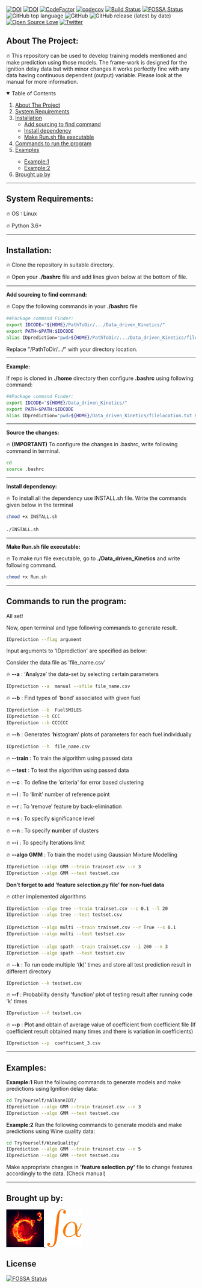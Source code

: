 [![DOI](https://zenodo.org/badge/DOI/10.5281/zenodo.5774617.svg)](https://doi.org/10.5281/zenodo.5774617)
[![DOI](https://zenodo.org/badge/DOI/10.5281/zenodo.5795476.svg)](https://doi.org/10.5281/zenodo.5795476)
[![CodeFactor](https://www.codefactor.io/repository/github/computational-chemistry-and-combustion/datadrivenidt/badge/main)](https://www.codefactor.io/repository/github/computational-chemistry-and-combustion/datadrivenidt/overview/main)
[![codecov](https://codecov.io/gh/Computational-Chemistry-and-Combustion/DataDrivenIDT/branch/main/graph/badge.svg?token=N83D9RS9HQ)](https://codecov.io/gh/Computational-Chemistry-and-Combustion/DataDrivenIDT)
[![Build Status](https://app.travis-ci.com/Computational-Chemistry-and-Combustion/DataDrivenIDT.svg?branch=main)](https://app.travis-ci.com/Computational-Chemistry-and-Combustion/DataDrivenIDT)
[![FOSSA Status](https://app.fossa.com/api/projects/git%2Bgithub.com%2FComputational-Chemistry-and-Combustion%2FData_driven_Kinetics.svg?type=shield)](https://app.fossa.com/projects/git%2Bgithub.com%2FComputational-Chemistry-and-Combustion%2FData_driven_Kinetics?ref=badge_shield)
![GitHub top language](https://img.shields.io/github/languages/top/Computational-Chemistry-and-Combustion/DataDrivenIDT)
![GitHub](https://img.shields.io/github/license/Computational-Chemistry-and-Combustion/DataDrivenIDT)
![GitHub release (latest by date)](https://img.shields.io/github/v/release/Computational-Chemistry-and-Combustion/DataDrivenIDT)
[![Open Source Love](https://img.shields.io/badge/Open-source-%3C3)](https://img.shields.io/badge/Open-source-%3C3)
[![Twitter](https://img.shields.io/twitter/url?style=social&url=https%3A%2F%2Fgithub.com%2FComputational-Chemistry-and-Combustion%2FDataDrivenIDT)](https://twitter.com/intent/tweet?text=Want\+to\+predict\+ignition\+delay\+?\+Try\+out\+DataDrivenIDT\+Framework:&url=https%3A%2F%2Fgithub.com%2FComputational-Chemistry-and-Combustion%2FDataDrivenIDT)


## About The Project:

:fire:  This repository can be used to develop training models mentioned and make prediction using those models. The frame-work is designed for the ignition delay  data but with minor changes it works perfectly fine with any data having continuous dependent (output) variable.  Please look at the manual for more information.

<!-- TABLE OF CONTENTS -->
<details open="open">
  <summary>Table of Contents</summary>
  <ol>
    <li>
      <a href="#about-the-project">About The Project</a>
    </li>
    <li>
      <a href="#system-Requirements">System Requirements<a>
    </li>
    <li>
	<a href="#installation">Installation</a>
      <ul>
        <li><a href="#add-sourcing-to-find-command">Add sourcing to find command<a></li>
        <li><a href="#Install-dependency">Install dependency<a></li>
        <li><a href="#make-run.sh-file-executable">Make Run.sh file executable<a></li>
      </ul>
    </li>
    <li><a href="#commands-to-run-the-program">Commands to run the program</a></li>
    <li><a href="#examples">Examples</a></li>
    <ul>
        <li>    <a href="#example-1">Example:1<a></li>
        <li>    <a href="#example-2">Example:2<a></li>
      </ul>
    <li><a href="#brought-up-by">Brought up by</a></li>
  </ol>
</details>

---
## System Requirements:

:fire:  OS : Linux

:fire:  Python 3.6+

---
## Installation:

:fire:  Clone the repository in suitable directory.

:fire:  Open your **./bashrc** file and add lines given below at the bottom of file.


---
**Add sourcing to find command:**

:fire:  Copy the following commands in your **./bashrc** file 

```sh
##Package command Finder:
export IDCODE="${HOME}/PathToDir/.../Data_driven_Kinetics/"
export PATH=$PATH:$IDCODE
alias IDprediction="pwd>${HOME}/PathToDir/.../Data_driven_Kinetics/filelocation.txt && Run.sh"
```
Replace "/PathToDir/.../" with your directory location.

--- 
**Example:**

If repo is cloned in **./home** directory then configure **.bashrc** using following command:


```sh
##Package command Finder:
export IDCODE="${HOME}/Data_driven_Kinetics/"
export PATH=$PATH:$IDCODE
alias IDprediction="pwd>${HOME}/Data_driven_Kinetics/filelocation.txt && Run.sh"
```
---
**Source the changes:**

:fire:  **(IMPORTANT)** To configure the changes in .bashrc, write following command in terminal.

```sh
cd
source .bashrc
```
---
**Install dependency:**

:fire:  To install all the dependency use INSTALL.sh file. Write the commands given below in the terminal

```sh
chmod +x INSTALL.sh

./INSTALL.sh
```
 
 ---
**Make Run.sh file executable:**

:fire:  To make run file executable, go to **./Data_driven_Kinetics** and write following command.

```sh
chmod +x Run.sh
```
 

---

## Commands to run the program:

All set!

Now, open terminal and type following commands to generate result.

```sh
IDprediction --flag argument
```

Input arguments to 'IDprediction' are specified as below:

Consider the data file as 'file_name.csv'


:fire:  **-\-a** : ‘**A**nalyze’ the data-set by selecting certain parameters

```sh
IDprediction --a  manual --sfile file_name.csv 
```

:fire:  **-\-b** : Find types of '**b**ond’ associated with given fuel
```sh
IDprediction --b  FuelSMILES
IDprediction --b CCC
IDprediction --b CCCCCC

```

:fire:  **-\-h** : Generates '**h**istogram’ plots of parameters for each fuel individually

```sh
IDprediction --h  file_name.csv 
```
:fire:  **-\-train**  : To train the algorithm using passed data

:fire:  **-\-test**  : To test the algorithm using passed data

:fire:  **-\-c**  : To define the '**c**riteria' for error based clustering

:fire:  **-\-l**   : To ‘**l**imit’ number of reference point

:fire:  **-\-r**   : To '**r**emove’ feature by back-elimination

:fire:  **-\-s**  : To specify **s**ignificance level

:fire:  **-\-n**  : To specify **n**umber of clusters

:fire:  **-\-i**  : To specify **I**terations limit

:fire:  **-\-algo GMM** : To train the model using Gaussian Mixture Modelling

```sh
IDprediction --algo GMM --train trainset.csv --n 3
IDprediction --algo GMM --test testset.csv
```
**Don’t forget to add  ’feature selection.py
file’ for non-fuel data**

:fire:  other implemented algorithms

```sh
IDprediction --algo tree --train trainset.csv --c 0.1 --l 20
IDprediction --algo tree --test testset.csv

IDprediction --algo multi --train trainset.csv --r True --s 0.1
IDprediction --algo multi --test testset.csv

IDprediction --algo spath --train trainset.csv --i 200 --n 3
IDprediction --algo spath --test testset.csv
```

:fire:  **--k**  : To run code multiple ‘(**k**)’ times and store all test prediction result in different directory

```sh
IDprediction --k testset.csv
```

:fire:  **--f**  : Probability density ‘**f**unction’ plot of testing result after running code 'k' times

```sh
IDprediction --f testset.csv
```


:fire:  **--p**  : **P**lot and obtain of average value of coefficient from coefficient file (If coefficient result obtained many times and there is variation in coefficients)
```sh
IDprediction --p  coefficient_3.csv 
```

---
## Examples:

**Example:1**
Run the following commands to generate models and make predictions using Ignition delay data:
```sh
cd TryYourself/nAlkaneIDT/
IDprediction --algo GMM --train trainset.csv --n 3
IDprediction --algo GMM --test testset.csv
```

**Example:2**
Run the following commands to generate models and make predictions using Wine quality data:
```sh
cd TryYourself/WineQuality/
IDprediction --algo GMM --train trainset.csv --n 5
IDprediction --algo GMM --test testset.csv
```

Make appropriate changes in **’feature selection.py'** file to change features accordingly to the data. (Check manual)

---

## Brought up by:

<dl>
      <a href="https://krithikasivaram.github.io">
         <img alt="CCC Group" src="https://github.com/pragneshrana/logos/blob/master/c3/image.png"
         width=100" height="100">
      </a>
      <a href="http://sivaramambikasaran.com/">
         <img alt="SAFRAN Group" src="https://github.com/pragneshrana/logos/blob/master/safran/17197871.png"
         width=100" height="100">
      </a>
</dl>

## License
[![FOSSA Status](https://app.fossa.com/api/projects/git%2Bgithub.com%2FComputational-Chemistry-and-Combustion%2FDataDrivenIDT.svg?type=large)](https://app.fossa.com/projects/git%2Bgithub.com%2FComputational-Chemistry-and-Combustion%2FDataDrivenIDT?ref=badge_large)
